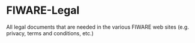 # FIWARE-Legal
All legal documents that are needed in the various FIWARE web sites (e.g. privacy, terms and conditions, etc.)
